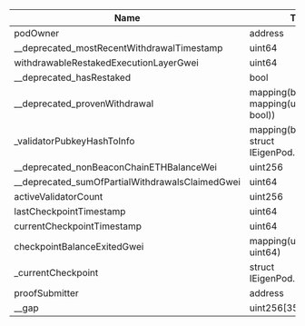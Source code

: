 | Name                                            | Type                                               | Slot | Offset | Bytes | Contract                                               |
|-------------------------------------------------|----------------------------------------------------|------|--------|-------|--------------------------------------------------------|
| podOwner                                        | address                                            | 0    | 0      | 20    | src/contracts/pods/EigenPodStorage.sol:EigenPodStorage |
| __deprecated_mostRecentWithdrawalTimestamp      | uint64                                             | 0    | 20     | 8     | src/contracts/pods/EigenPodStorage.sol:EigenPodStorage |
| withdrawableRestakedExecutionLayerGwei          | uint64                                             | 1    | 0      | 8     | src/contracts/pods/EigenPodStorage.sol:EigenPodStorage |
| __deprecated_hasRestaked                        | bool                                               | 1    | 8      | 1     | src/contracts/pods/EigenPodStorage.sol:EigenPodStorage |
| __deprecated_provenWithdrawal                   | mapping(bytes32 => mapping(uint64 => bool))        | 2    | 0      | 32    | src/contracts/pods/EigenPodStorage.sol:EigenPodStorage |
| _validatorPubkeyHashToInfo                      | mapping(bytes32 => struct IEigenPod.ValidatorInfo) | 3    | 0      | 32    | src/contracts/pods/EigenPodStorage.sol:EigenPodStorage |
| __deprecated_nonBeaconChainETHBalanceWei        | uint256                                            | 4    | 0      | 32    | src/contracts/pods/EigenPodStorage.sol:EigenPodStorage |
| __deprecated_sumOfPartialWithdrawalsClaimedGwei | uint64                                             | 5    | 0      | 8     | src/contracts/pods/EigenPodStorage.sol:EigenPodStorage |
| activeValidatorCount                            | uint256                                            | 6    | 0      | 32    | src/contracts/pods/EigenPodStorage.sol:EigenPodStorage |
| lastCheckpointTimestamp                         | uint64                                             | 7    | 0      | 8     | src/contracts/pods/EigenPodStorage.sol:EigenPodStorage |
| currentCheckpointTimestamp                      | uint64                                             | 7    | 8      | 8     | src/contracts/pods/EigenPodStorage.sol:EigenPodStorage |
| checkpointBalanceExitedGwei                     | mapping(uint64 => uint64)                          | 8    | 0      | 32    | src/contracts/pods/EigenPodStorage.sol:EigenPodStorage |
| _currentCheckpoint                              | struct IEigenPod.Checkpoint                        | 9    | 0      | 64    | src/contracts/pods/EigenPodStorage.sol:EigenPodStorage |
| proofSubmitter                                  | address                                            | 11   | 0      | 20    | src/contracts/pods/EigenPodStorage.sol:EigenPodStorage |
| __gap                                           | uint256[35]                                        | 12   | 0      | 1120  | src/contracts/pods/EigenPodStorage.sol:EigenPodStorage |
